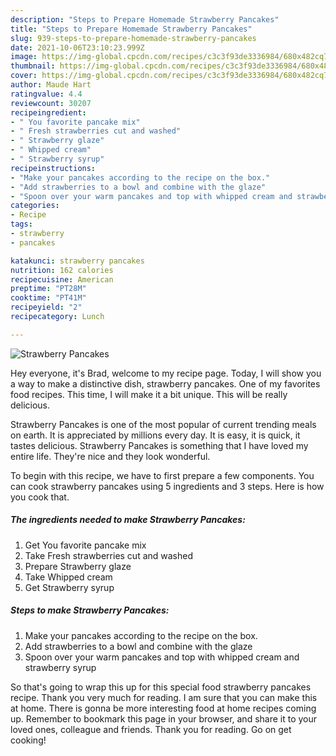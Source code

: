 ```yaml
---
description: "Steps to Prepare Homemade Strawberry Pancakes"
title: "Steps to Prepare Homemade Strawberry Pancakes"
slug: 939-steps-to-prepare-homemade-strawberry-pancakes
date: 2021-10-06T23:10:23.999Z
image: https://img-global.cpcdn.com/recipes/c3c3f93de3336984/680x482cq70/strawberry-pancakes-recipe-main-photo.jpg
thumbnail: https://img-global.cpcdn.com/recipes/c3c3f93de3336984/680x482cq70/strawberry-pancakes-recipe-main-photo.jpg
cover: https://img-global.cpcdn.com/recipes/c3c3f93de3336984/680x482cq70/strawberry-pancakes-recipe-main-photo.jpg
author: Maude Hart
ratingvalue: 4.4
reviewcount: 30207
recipeingredient:
- " You favorite pancake mix"
- " Fresh strawberries cut and washed"
- " Strawberry glaze"
- " Whipped cream"
- " Strawberry syrup"
recipeinstructions:
- "Make your pancakes according to the recipe on the box."
- "Add strawberries to a bowl and combine with the glaze"
- "Spoon over your warm pancakes and top with whipped cream and strawberry syrup"
categories:
- Recipe
tags:
- strawberry
- pancakes

katakunci: strawberry pancakes 
nutrition: 162 calories
recipecuisine: American
preptime: "PT28M"
cooktime: "PT41M"
recipeyield: "2"
recipecategory: Lunch

---
```



![Strawberry Pancakes](https://img-global.cpcdn.com/recipes/c3c3f93de3336984/680x482cq70/strawberry-pancakes-recipe-main-photo.jpg)

Hey everyone, it's Brad, welcome to my recipe page. Today, I will show you a way to make a distinctive dish, strawberry pancakes. One of my favorites food recipes. This time, I will make it a bit unique. This will be really delicious.



Strawberry Pancakes is one of the most popular of current trending meals on earth. It is appreciated by millions every day. It is easy, it is quick, it tastes delicious. Strawberry Pancakes is something that I have loved my entire life. They're nice and they look wonderful.


To begin with this recipe, we have to first prepare a few components. You can cook strawberry pancakes using 5 ingredients and 3 steps. Here is how you cook that.

<!--inarticleads1-->

##### The ingredients needed to make Strawberry Pancakes:

1. Get  You favorite pancake mix
1. Take  Fresh strawberries cut and washed
1. Prepare  Strawberry glaze
1. Take  Whipped cream
1. Get  Strawberry syrup




<!--inarticleads2-->

##### Steps to make Strawberry Pancakes:

1. Make your pancakes according to the recipe on the box.
1. Add strawberries to a bowl and combine with the glaze
1. Spoon over your warm pancakes and top with whipped cream and strawberry syrup




So that's going to wrap this up for this special food strawberry pancakes recipe. Thank you very much for reading. I am sure that you can make this at home. There is gonna be more interesting food at home recipes coming up. Remember to bookmark this page in your browser, and share it to your loved ones, colleague and friends. Thank you for reading. Go on get cooking!
